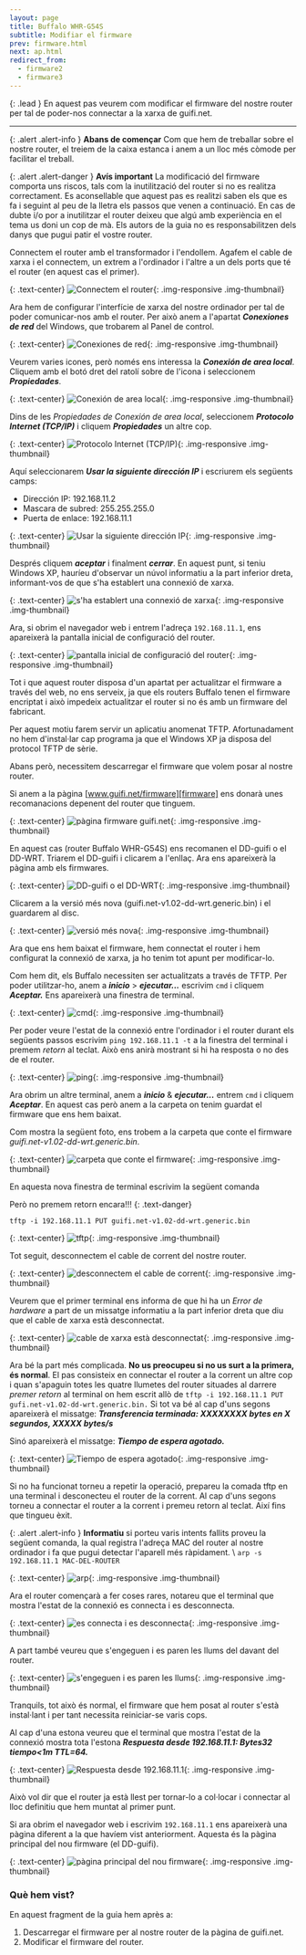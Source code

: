 ```yaml
---
layout: page
title: Buffalo WHR-G54S
subtitle: Modifiar el firmware
prev: firmware.html
next: ap.html
redirect_from:
  - firmware2
  - firmware3
---
```


{: .lead }
En aquest pas veurem com modificar el firmware del nostre router per tal de poder-nos connectar a la xarxa de guifi.net.

---

{: .alert .alert-info }
**Abans de començar** Com que hem de treballar sobre el nostre router, el treiem de la caixa estanca i anem a un lloc més còmode per facilitar el treball.

{: .alert .alert-danger }
**Avís important** La modificació del firmware comporta uns riscos, tals com la inutilització del router si no es realitza correctament. Es aconsellable que aquest pas es realitzi saben els que es fa i seguint al peu de la lletra els passos que venen a continuació. En cas de dubte i/o por a inutilitzar el router deixeu que algú amb experiència en el tema us doni un cop de mà. Els autors de la guia no es responsabilitzen dels danys que pugui patir el vostre router.

Connectem el router amb el transformador i l'endollem. Agafem el cable de xarxa i el connectem, un extrem a l'ordinador i l'altre a un dels ports que té el router (en aquest cas el primer).

{: .text-center}
![Connectem el router](img/firmware/buffalo-whr-g54s/01.jpg "Connectem el router"){: .img-responsive .img-thumbnail}

Ara hem de configurar l'interfície de xarxa del nostre ordinador per tal de poder comunicar-nos amb el router. Per això anem a l'apartat ***Conexiones de red*** del Windows, que trobarem al Panel de control.

{: .text-center}
![Conexiones de red](img/firmware/buffalo-whr-g54s/02.jpg "Conexiones de red"){: .img-responsive .img-thumbnail}

Veurem varies icones, però només ens interessa la ***Conexión de area local***. Cliquem amb el botó dret del ratolí sobre de l'icona i seleccionem ***Propiedades***.

{: .text-center}
![Conexión de area local](img/firmware/buffalo-whr-g54s/03.jpg "Conexión de area local"){: .img-responsive .img-thumbnail}

Dins de les *Propiedades de Conexión de area local*, seleccionem ***Protocolo Internet (TCP/IP)*** i cliquem ***Propiedades*** un altre cop.

{: .text-center}
![Protocolo Internet (TCP/IP)](img/firmware/buffalo-whr-g54s/04.jpg "Protocolo Internet (TCP/IP)"){: .img-responsive .img-thumbnail}

Aquí seleccionarem ***Usar la siguiente dirección IP*** i escriurem els següents camps:

- Dirección IP: 192.168.11.2
- Mascara de subred: 255.255.255.0
- Puerta de enlace: 192.168.11.1

{: .text-center}
![Usar la siguiente dirección IP](img/firmware/buffalo-whr-g54s/05.jpg "Usar la siguiente dirección IP"){: .img-responsive .img-thumbnail}

Després cliquem ***aceptar*** i finalment ***cerrar***. En aquest punt, si teniu Windows XP, hauríeu d'observar un núvol informatiu a la part inferior dreta, informant-vos de que s'ha establert una connexió de xarxa.

{: .text-center}
![s'ha establert una connexió de xarxa](img/firmware/buffalo-whr-g54s/06.jpg "s'ha establert una connexió de xarxa"){: .img-responsive .img-thumbnail}

Ara, si obrim el navegador web i entrem l'adreça `192.168.11.1`, ens apareixerà la pantalla inicial de configuració del router.

{: .text-center}
![pantalla inicial de configuració del router](img/firmware/buffalo-whr-g54s/07.jpg "pantalla inicial de configuració del router"){: .img-responsive .img-thumbnail}

Tot i que aquest router disposa d'un apartat per actualitzar el firmware a través del web, no ens serveix, ja que els routers Buffalo tenen el firmware encriptat i això impedeix actualitzar el router si no és amb un firmware del fabricant.

Per aquest motiu farem servir un aplicatiu anomenat TFTP. Afortunadament no hem d'instal·lar cap programa ja que el Windows XP ja disposa del protocol TFTP de sèrie.

Abans però, necessitem descarregar el firmware que volem posar al nostre router.

Si anem a la pàgina [www.guifi.net/firmware][firmware] ens donarà unes recomanacions depenent del router que tinguem.

[firmware]: http://www.guifi.net/firmware "Pàgina d'informació dels firmwares"

{: .text-center}
![pàgina firmware guifi.net](img/firmware/buffalo-whr-g54s/08.jpg "pàgina firmware guifi.net"){: .img-responsive .img-thumbnail}

En aquest cas (router Buffalo WHR-G54S) ens recomanen el DD-guifi o el DD-WRT. Triarem el DD-guifi i clicarem a l'enllaç. Ara ens apareixerà la pàgina amb els firmwares.

{: .text-center}
![DD-guifi o el DD-WRT](img/firmware/buffalo-whr-g54s/09.jpg "DD-guifi o el DD-WRT"){: .img-responsive .img-thumbnail}

Clicarem a la versió més nova (guifi.net-v1.02-dd-wrt.generic.bin) i el guardarem al disc.

{: .text-center}
![versió més nova](img/firmware/buffalo-whr-g54s/10.jpg "versió més nova"){: .img-responsive .img-thumbnail}

Ara que ens hem baixat el firmware, hem connectat el router i hem configurat la connexió de xarxa, ja ho tenim tot apunt per modificar-lo.

Com hem dit, els Buffalo necessiten ser actualitzats a través de TFTP. Per poder utilitzar-ho, anem a ***inicio*** &gt; ***ejecutar...*** escrivim `cmd` i cliquem ***Aceptar.*** Ens apareixerà una finestra de terminal.

{: .text-center}
![cmd](img/firmware/buffalo-whr-g54s/11.jpg "cmd"){: .img-responsive .img-thumbnail}

Per poder veure l'estat de la connexió entre l'ordinador i el router durant els següents passos escrivim `ping 192.168.11.1 -t` a la finestra del terminal i premem *retorn* al teclat. Això ens anirà mostrant si hi ha resposta o no des de el router.

{: .text-center}
![ping](img/firmware/buffalo-whr-g54s/12.jpg "ping"){: .img-responsive .img-thumbnail}

Ara obrim un altre terminal, anem a ***inicio*** & ***ejecutar...*** entrem `cmd` i cliquem ***Aceptar***. En aquest cas però anem a la carpeta on tenim guardat el firmware que ens hem baixat.

Com mostra la següent foto, ens trobem a la carpeta que conte el firmware *guifi.net-v1.02-dd-wrt.generic.bin*.

{: .text-center}
![carpeta que conte el firmware](img/firmware/buffalo-whr-g54s/13.jpg "carpeta que conte el firmware"){: .img-responsive .img-thumbnail}

En aquesta nova finestra de terminal escrivim la següent comanda

Però no premem retorn encara!!!
{: .text-danger}

```
tftp -i 192.168.11.1 PUT guifi.net-v1.02-dd-wrt.generic.bin
```

{: .text-center}
![tftp](img/firmware/buffalo-whr-g54s/14.jpg "tftp"){: .img-responsive .img-thumbnail}

Tot seguit, desconnectem el cable de corrent del nostre router.

{: .text-center}
![desconnectem el cable de corrent](img/firmware/buffalo-whr-g54s/15.jpg "desconnectem el cable de corrent"){: .img-responsive .img-thumbnail}

Veurem que el primer terminal ens informa de que hi ha un *Error de hardware* a part de un missatge informatiu a la part inferior dreta que diu que el cable de xarxa està desconnectat.

{: .text-center}
![cable de xarxa està desconnectat](img/firmware/buffalo-whr-g54s/16.jpg "cable de xarxa està desconnectat"){: .img-responsive .img-thumbnail}

Ara bé la part més complicada. **No us preocupeu si no us surt a la primera, és normal**. El pas consisteix en connectar el router a la corrent un altre cop i quan s'apaguin totes les quatre llumetes del router situades al darrere <i>premer retorn</i> al terminal on hem escrit allò de `tftp -i 192.168.11.1 PUT gufi.net-v1.02-dd-wrt.generic.bin.` Si tot va bé al cap d'uns segons apareixerà el missatge: ***Transferencia terminada: XXXXXXXX bytes en X segundos, XXXXX bytes/s***

Sinó apareixerà el missatge: ***Tiempo de espera agotado.***

{: .text-center}
![Tiempo de espera agotado](img/firmware/buffalo-whr-g54s/17.jpg "Tiempo de espera agotado"){: .img-responsive .img-thumbnail}

Si no ha funcionat torneu a repetir la operació, prepareu la comada tftp en una terminal i desconecteu el router de la corrent. Al cap d'uns segons torneu a connectar el router a la corrent i premeu retorn al teclat. Així fins que tingueu èxit.

{: .alert .alert-info }
**Informatiu** si porteu varis intents fallits proveu la següent comanda, la qual registra l'adreça MAC del router al nostre ordinador i fa que pugui detectar l'aparell més ràpidament. \\
`arp -s 192.168.11.1 MAC-DEL-ROUTER`

{: .text-center}
![arp](img/firmware/buffalo-whr-g54s/18.jpg "arp"){: .img-responsive .img-thumbnail}

Ara el router començarà a fer coses rares, notareu que el terminal que mostra l'estat de la connexió es connecta i es desconnecta.

{: .text-center}
![es connecta i es desconnecta](img/firmware/buffalo-whr-g54s/19.jpg "es connecta i es desconnecta"){: .img-responsive .img-thumbnail}

A part també veureu que s'engeguen i es paren les llums del davant del router.

{: .text-center}
![s'engeguen i es paren les llums](img/firmware/buffalo-whr-g54s/20.jpg "s'engeguen i es paren les llums"){: .img-responsive .img-thumbnail}

Tranquils, tot això és normal, el firmware que hem posat al router s'està instal·lant i per tant necessita reiniciar-se varis cops.

Al cap d'una estona veureu que el terminal que mostra l'estat de la connexió mostra tota l'estona ***Respuesta desde 192.168.11.1: Bytes32 tiempo&lt;1m TTL=64.***

{: .text-center}
![Respuesta desde 192.168.11.1](img/firmware/buffalo-whr-g54s/21.jpg "Respuesta desde 192.168.11.1"){: .img-responsive .img-thumbnail}

Això vol dir que el router ja està llest per tornar-lo a col·locar i connectar al lloc definitiu que hem muntat al primer punt.

Si ara obrim el navegador web i escrivim `192.168.11.1` ens apareixerà una pàgina diferent a la que havíem vist anteriorment. Aquesta és la pàgina principal del nou firmware (el DD-guifi).

{: .text-center}
![pàgina principal del nou firmware](img/firmware/buffalo-whr-g54s/22.jpg "pàgina principal del nou firmware"){: .img-responsive .img-thumbnail}

### Què hem vist?

En aquest fragment de la guia hem après a:

1. Descarregar el firmware per al nostre router de la pàgina de guifi.net.
2. Modificar el firmware del router.

